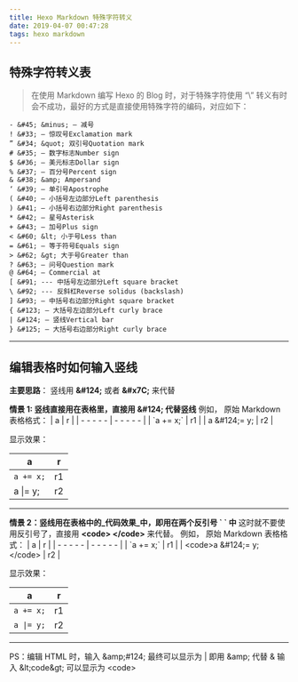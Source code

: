 ```yaml
---
title: Hexo Markdown 特殊字符转义
date: 2019-04-07 00:47:28
tags: hexo markdown
---
```

## 特殊字符转义表
> 在使用 Markdown 编写 Hexo 的 Blog 时，对于特殊字符使用 “\” 转义有时会不成功，最好的方式是直接使用特殊字符的编码，对应如下：

```
- &#45; &minus; — 减号
! &#33; — 惊叹号Exclamation mark 
” &#34; &quot; 双引号Quotation mark 
# &#35; — 数字标志Number sign 
$ &#36; — 美元标志Dollar sign 
% &#37; — 百分号Percent sign 
& &#38; &amp; Ampersand 
‘ &#39; — 单引号Apostrophe 
( &#40; — 小括号左边部分Left parenthesis 
) &#41; — 小括号右边部分Right parenthesis 
* &#42; — 星号Asterisk 
+ &#43; — 加号Plus sign 
< &#60; &lt; 小于号Less than 
= &#61; — 等于符号Equals sign 
> &#62; &gt; 大于号Greater than 
? &#63; — 问号Question mark 
@ &#64; — Commercial at 
[ &#91; --- 中括号左边部分Left square bracket 
\ &#92; --- 反斜杠Reverse solidus (backslash) 
] &#93; — 中括号右边部分Right square bracket 
{ &#123; — 大括号左边部分Left curly brace 
| &#124; — 竖线Vertical bar 
} &#125; — 大括号右边部分Right curly brace 

```

<!-- more -->

* * *

## 编辑表格时如何输入竖线

**主要思路**： 竖线用 **&\#124;** 或者 **&\#x7C;** 来代替

**情景 1: 竖线直接用在表格里，直接用 &\#124; 代替竖线**
例如，
原始 Markdown 表格格式：
| a | r |
| - - - - - | - - - - - |
| \`a += x;\` | r1 |
| a &\#124;= y; | r2 |

显示效果：

| a | r |
| --- | --- |
| `a += x;` | r1 |
| a &#124;= y; | r2 |

* * *

**情景 2：竖线用在表格中的_代码效果_中，即用在两个反引号 \` \` 中**
这时就不要使用反引号了，直接用 **<code\> </code\>** 来代替。
例如，
原始 Markdown 表格格式：
| a | r |
| - - - - - | - - - - - |
| \`a += x;\` | r1 |
| <code\>a &\#124;= y;</code\> | r2 |

显示效果：

| a | r |
| --- | --- |
| `a += x;` | r1 |
| <code>a &#124;= y;</code> | r2 |

* * *

PS：编辑 HTML 时，输入 &amp;amp;#124; 最终可以显示为 &#124;
即用 &amp;amp; 代替 &
输入 &amp;lt;code&amp;gt; 可以显示为 <code\>